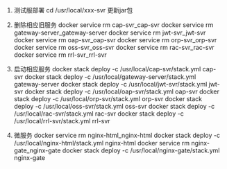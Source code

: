 1. 测试服部署
cd /usr/local/xxx-svr
更新jar包

2. 删除相应旧服务
docker service rm cap-svr_cap-svr
docker service rm gateway-server_gateway-server
docker service rm jwt-svr_jwt-svr
docker service rm oap-svr_oap-svr
docker service rm orp-svr_orp-svr
docker service rm oss-svr_oss-svr
docker service rm rac-svr_rac-svr
docker service rm rrl-svr_rrl-svr

3. 启动相应服务
docker stack deploy -c /usr/local/cap-svr/stack.yml cap-svr
docker stack deploy -c /usr/local/gateway-server/stack.yml gateway-server
docker stack deploy -c /usr/local/jwt-svr/stack.yml jwt-svr
docker stack deploy -c /usr/local/oap-svr/stack.yml oap-svr
docker stack deploy -c /usr/local/orp-svr/stack.yml orp-svr
docker stack deploy -c /usr/local/oss-svr/stack.yml oss-svr
docker stack deploy -c /usr/local/rac-svr/stack.yml rac-svr
docker stack deploy -c /usr/local/rrl-svr/stack.yml rrl-svr

4. 微服务
docker service rm nginx-html_nginx-html
docker stack deploy -c /usr/local/nginx-html/stack.yml nginx-html
docker service rm nginx-gate_nginx-gate
docker stack deploy -c /usr/local/nginx-gate/stack.yml nginx-gate